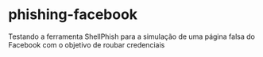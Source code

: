 # phishing-facebook
Testando a ferramenta ShellPhish para a simulação de uma página falsa do Facebook com o objetivo de roubar credenciais
